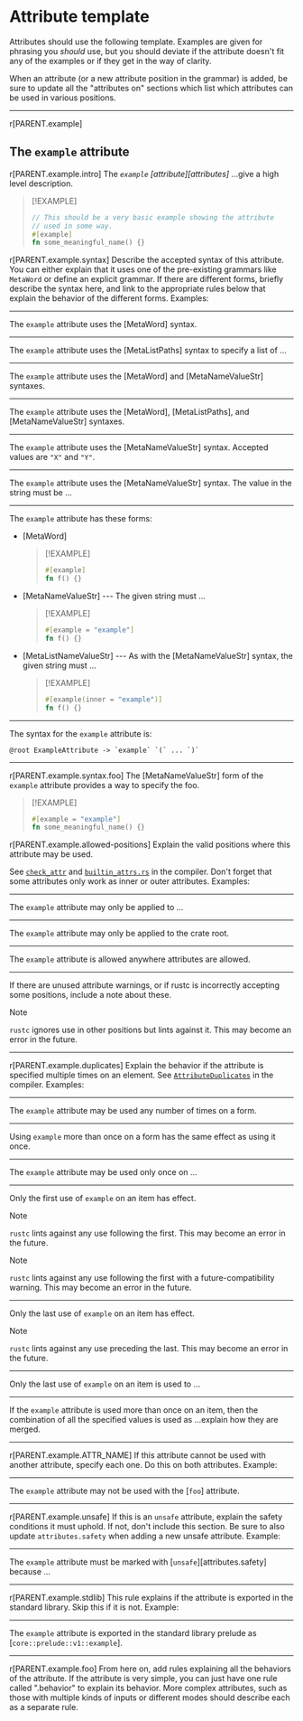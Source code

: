 # Attribute template

Attributes should use the following template. Examples are given for phrasing you *should* use, but you should deviate if the attribute doesn't fit any of the examples or if they get in the way of clarity.

When an attribute (or a new attribute position in the grammar) is added, be sure to update all the "attributes on" sections which list which attributes can be used in various positions.

----

<!-- template:attributes -->
r[PARENT.example]
## The `example` attribute

r[PARENT.example.intro]
The *`example` [attribute][attributes]* ...give a high level description.

> [!EXAMPLE]
> ```rust
> // This should be a very basic example showing the attribute
> // used in some way.
> #[example]
> fn some_meaningful_name() {}
> ```

r[PARENT.example.syntax]
Describe the accepted syntax of this attribute. You can either explain that it uses one of the pre-existing grammars like `MetaWord` or define an explicit grammar. If there are different forms, briefly describe the syntax here, and link to the appropriate rules below that explain the behavior of the different forms. Examples:

----

The `example` attribute uses the [MetaWord] syntax.

----

The `example` attribute uses the [MetaListPaths] syntax to specify a list of ...

----

The `example` attribute uses the [MetaWord] and [MetaNameValueStr] syntaxes.

----

The `example` attribute uses the [MetaWord], [MetaListPaths], and [MetaNameValueStr] syntaxes.

----

The `example` attribute uses the [MetaNameValueStr] syntax. Accepted values are `"X"` and `"Y"`.

----

The `example` attribute uses the [MetaNameValueStr] syntax. The value in the string must be ...

----

The `example` attribute has these forms:

- [MetaWord]
  > [!EXAMPLE]
  > ```rust
  > #[example]
  > fn f() {}
  > ```

- [MetaNameValueStr] --- The given string must ...
  > [!EXAMPLE]
  > ```rust
  > #[example = "example"]
  > fn f() {}
  > ```

- [MetaListNameValueStr] --- As with the [MetaNameValueStr] syntax, the given string must ...
  > [!EXAMPLE]
  > ```rust
  > #[example(inner = "example")]
  > fn f() {}
  > ```

----

The syntax for the `example` attribute is:

```grammar,attributes
@root ExampleAttribute -> `example` `(` ... `)`
```
----

r[PARENT.example.syntax.foo]
The [MetaNameValueStr] form of the `example` attribute provides a way to specify the foo.

> [!EXAMPLE]
> ```rust
> #[example = "example"]
> fn some_meaningful_name() {}
> ```

r[PARENT.example.allowed-positions]
Explain the valid positions where this attribute may be used.

See [`check_attr`](https://github.com/rust-lang/rust/blob/HEAD/compiler/rustc_passes/src/check_attr.rs) and [`builtin_attrs.rs`](https://github.com/rust-lang/rust/blob/HEAD/compiler/rustc_feature/src/builtin_attrs.rs) in the compiler. Don't forget that some attributes only work as inner or outer attributes. Examples:

----

The `example` attribute may only be applied to ...

----

The `example` attribute may only be applied to the crate root.

----

The `example` attribute is allowed anywhere attributes are allowed.

----

If there are unused attribute warnings, or if rustc is incorrectly accepting some positions, include a note about these.

> [!NOTE]
> `rustc` ignores use in other positions but lints against it. This may become an error in the future.

----

r[PARENT.example.duplicates]
Explain the behavior if the attribute is specified multiple times on an element. See [`AttributeDuplicates`](https://github.com/rust-lang/rust/blob/40d2563ea200f9327a8cb8b99a0fb82f75a7365c/compiler/rustc_feature/src/builtin_attrs.rs#L143) in the compiler. Examples:

----

The `example` attribute may be used any number of times on a form.

----

Using `example` more than once on a form has the same effect as using it once.

----

The `example` attribute may be used only once on ...

----

Only the first use of `example` on an item has effect.

> [!NOTE]
> `rustc` lints against any use following the first. This may become an error in the future.

> [!NOTE]
> `rustc` lints against any use following the first with a future-compatibility warning. This may become an error in the future.

----

Only the last use of `example` on an item has effect.

> [!NOTE]
> `rustc` lints against any use preceding the last. This may become an error in the future.

----

Only the last use of `example` on an item is used to ...

----

If the `example` attribute is used more than once on an item, then the combination of all the specified values is used as ...explain how they are merged.

----

r[PARENT.example.ATTR_NAME]
If this attribute cannot be used with another attribute, specify each one. Do this on both attributes. Example:

----

The `example` attribute may not be used with the [`foo`] attribute.

----

r[PARENT.example.unsafe]
If this is an `unsafe` attribute, explain the safety conditions it must uphold. If not, don't include this section. Be sure to also update `attributes.safety` when adding a new unsafe attribute. Example:

----

The `example` attribute must be marked with [`unsafe`][attributes.safety] because ...

----

r[PARENT.example.stdlib]
This rule explains if the attribute is exported in the standard library. Skip this if it is not. Example:

----

The `example` attribute is exported in the standard library prelude as [`core::prelude::v1::example`].

----

r[PARENT.example.foo]
From here on, add rules explaining all the behaviors of the attribute. If the attribute is very simple, you can just have one rule called ".behavior" to explain its behavior. More complex attributes, such as those with multiple kinds of inputs or different modes should describe each as a separate rule.
